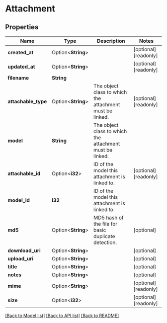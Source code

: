 # Attachment

## Properties

Name | Type | Description | Notes
------------ | ------------- | ------------- | -------------
**created_at** | Option<**String**> |  | [optional][readonly]
**updated_at** | Option<**String**> |  | [optional][readonly]
**filename** | **String** |  | 
**attachable_type** | Option<**String**> | The object class to which the attachment must be linked. | [optional][readonly]
**model** | **String** | The object class to which the attachment must be linked. | 
**attachable_id** | Option<**i32**> | ID of the model this attachment is linked to. | [optional][readonly]
**model_id** | **i32** | ID of the model this attachment is linked to. | 
**md5** | Option<**String**> | MD5 hash of the file for basic duplicate detection. | [optional]
**download_uri** | Option<**String**> |  | [optional]
**upload_uri** | Option<**String**> |  | [optional]
**title** | Option<**String**> |  | [optional]
**notes** | Option<**String**> |  | [optional]
**mime** | Option<**String**> |  | [optional][readonly]
**size** | Option<**i32**> |  | [optional][readonly]

[[Back to Model list]](../README.md#documentation-for-models) [[Back to API list]](../README.md#documentation-for-api-endpoints) [[Back to README]](../README.md)


